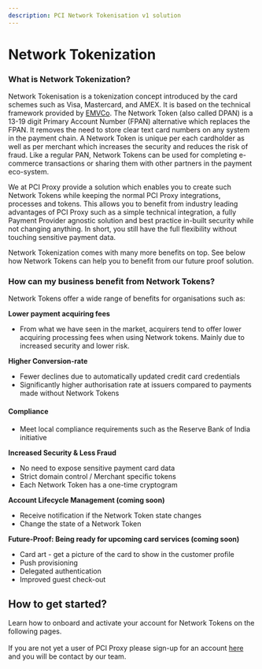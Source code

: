 ```yaml
---
description: PCI Network Tokenisation v1 solution
---
```


# Network Tokenization

### **What is Network Tokenization?**&#x20;

Network Tokenisation is a tokenization concept introduced by the card schemes such as Visa, Mastercard, and AMEX. It is based on the technical framework provided by [EMVCo](https://www.emvco.com/emv-technologies/payment-tokenisation/). The Network Token (also called DPAN) is a 13-19 digit Primary Account Number (FPAN) alternative which replaces the FPAN. It removes the need to store clear text card numbers on any system in the payment chain. A Network Token is unique per each cardholder as well as per merchant which increases the security and reduces the risk of fraud. Like a regular PAN, Network Tokens can be used for completing e-commerce transactions or sharing them with other partners in the payment eco-system.&#x20;

We at PCI Proxy provide a solution which enables you to create such Network Tokens while keeping the normal PCI Proxy integrations, processes and tokens. This allows you to benefit from industry leading advantages of PCI Proxy such as a simple technical integration, a fully Payment Provider agnostic solution and best practice in-built security while not changing anything. In short, you still have the full flexibility without touching sensitive payment data.&#x20;

Network Tokenization comes with many more benefits on top. See below how Network Tokens can help you to benefit from our future proof solution.&#x20;

### How can my business benefit from Network Tokens?&#x20;

Network Tokens offer a wide range of benefits for organisations such as:&#x20;

**Lower payment acquiring fees**

* From what we have seen in the market, acquirers tend to offer lower acquiring processing fees when using Network tokens. Mainly due to increased security and lower risk.&#x20;

**Higher Conversion-rate**

* Fewer declines due to automatically updated credit card credentials
* Significantly higher authorisation rate at issuers compared to payments made without Network Tokens

#### Compliance

* Meet local compliance requirements such as the Reserve Bank of India initiative

**Increased Security & Less Fraud**&#x20;

* No need to expose sensitive payment card data&#x20;
* Strict domain control / Merchant specific tokens
* Each Network Token has a one-time cryptogram

**Account Lifecycle Management (coming soon)**

* Receive notification if the Network Token state changes
* Change the state of a Network Token

**Future-Proof: Being ready for upcoming card services  (coming soon)**

* Card art - get a picture of the card to show in the customer profile
* Push provisioning
* Delegated authentication
* Improved guest check-out

## How to get started? &#x20;

Learn how to onboard and activate your account for Network Tokens on the following pages. \
\
If you are not yet a user of PCI Proxy please sign-up for an account [here](https://dashboard.pci-proxy.com/signup) and you will be contact by our team.&#x20;
